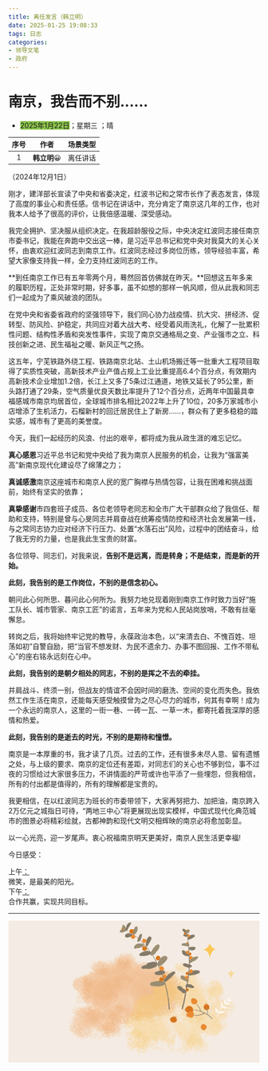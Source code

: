 ```yaml
---
title: 离任发言（韩立明）
date: 2025-01-25 19:08:33
tags: 日志
categories: 
- 领导文笔
- 政府
---
```


# **南京，我告而不别......**



- <font style="background-color:#8bc34a">2025年1月22日</font>；<font title="yellow">星期三</font> ；<font title="blue">晴</font>

| 序号 |    作者     | 场景类型 |
| :--: | :---------: | :------: |
|  1   | **韩立明**😀 | 离任讲话 |

（2024年12月1日）

刚才，建洋部长宣读了中央和省委决定，红波书记和之常市长作了表态发言，体现了高度的事业心和责任感。信书记在讲话中，充分肯定了南京这几年的工作，也对我本人给予了很高的评价，让我倍感温暖、深受感动。

我完全拥护、坚决服从组织决定。在我超龄服役之际，中央决定红波同志接任南京市委书记，我能在奔跑中交出这一棒，是习近平总书记和党中央对我莫大的关心关怀，由衷欢迎红波同志到南京工作。红波同志经过多岗位历练，领导经验丰富，希望大家像支持我一样，全力支持红波同志的工作。

**到任南京工作已有五年零两个月，蓦然回首仿佛就在昨天。**回想这五年多来的履职历程，正处非常时期，好多事，虽不如想的那样一帆风顺，但从此我和同志们一起成为了乘风破浪的团队。

在党中央和省委省政府的坚强领导下，我们同心协力战疫情、抗大灾、拼经济、促转型、防风险、护稳定，共同应对着大战大考、经受着风雨洗礼，化解了一批累积性问题、结构性矛盾和突发性事件，实现了南京交通格局之变、产业强市之立、科技创新之进、民生福祉之暖、新风正气之扬。

这五年，宁芜铁路外绕工程、铁路南京北站、土山机场搬迁等一批重大工程项目取得了实质性突破，高新技术产业产值占规上工业比重提高6.4个百分点，有效期内高新技术企业增加1.2倍，长江上又多了5条过江通道，地铁又延长了95公里，断头路打通了29条，空气质量优良天数比率提升了12个百分点，近两年中国最具幸福感城市南京均居首位，全球城市排名相比2022年上升了10位，20多万家城市小店增添了生机活力，石榴新村的回迁居民住上了新房……，群众有了更多稳稳的踏实感，城市有了更高的美誉度。

今天，我们一起经历的风浪、付出的艰辛，都将成为我从政生涯的难忘记忆。

**真心感恩**习近平总书记和党中央给了我为南京人民服务的机会，让我为“强富美高”新南京现代化建设尽了绵薄之力；

**真诚感激**南京这座城市和南京人民的宽广胸襟与热情包容，让我在困难和挑战面前，始终有坚实的依靠；

**真挚感谢**市四套班子成员、各位老领导老同志和全市广大干部群众给了我信任、帮助和支持，特别是曾与心旻同志并肩奋战在统筹疫情防控和经济社会发展第一线，与之常同志协力应对经济下行压力、处置“水落石出”风险，过程中的团结奋斗，给了我无穷的力量，也是我此生宝贵的财富。

各位领导、同志们，对我来说，**告别不是远离，而是转身；不是结束，而是新的开始。**

**此刻，我告别的是工作岗位，不别的是信念初心。**

朝问此心何所思、暮问此心何所为。我努力地兑现着刚到南京工作时致力当好“施工队长、城市管家、南京工匠”的诺言，五年来为党和人民站岗放哨，不敢有丝毫懈怠。

转岗之后，我将始终牢记党的教导，永葆政治本色，以“来清去白、不愧百姓、坦荡如初”自警自励，把“当官不想发财、为民不遗余力、办事不图回报、工作不带私心”的座右铭永远刻在心中。

**此刻，我告别的是朝夕相处的同志，不别的是挥之不去的牵挂。**

并肩战斗、终须一别，但战友的情谊不会因时间的磨洗、空间的变化而失色。我依然工作生活在南京，还能每天感受触摸曾为之尽心尽力的城市，何其有幸啊！成为一个永远的南京人，这里的一街一巷、一砖一瓦、一草一木，都寄托着我深厚的感情和热爱。

**此刻，我告别的是逝去的时光，不别的是期待和憧憬。**

南京是一本厚重的书，我才读了几页。过去的工作，还有很多未尽人意、留有遗憾之处，与上级的要求、南京的定位还有差距，对同志们的关心也不够到位，事不过夜的习惯给过大家很多压力，不讲情面的严苛或许也平添了一些埋怨，但我相信，所有的付出都是值得的，所有的理解都是宝贵的。

我更相信，在以红波同志为班长的市委带领下，大家再努把力、加把油，南京跨入2万亿元之城指日可待，“两地三中心”将更展现出现实模样，中国式现代化典范城市的图景必将精彩绘就，古都神韵和现代文明交相辉映的南京必将愈加彰显。

以一心光亮，迎一岁尾声。衷心祝福南京明天更美好，南京人民生活更幸福!

<span alt="shake">今日感受：</span>

<div alt="timeline">
    <div alt="timenode">
        <div alt="meta"><span alt="btn">上午</span><a href="#">：</a></div>
        <div alt="body">
            微笑，是最美的阳光。
        </div>
    </div>
    <div alt="timenode">
        <div alt="meta"><span alt="btn">下午</span><a href="#">：</a></div>
        <div alt="body">
            合作共赢，实现共同目标。
        </div>
    </div>
</div>


------------------------------------------------------------------------------------------------------------------------------------------------------------------



![](../pic/222.gif)
